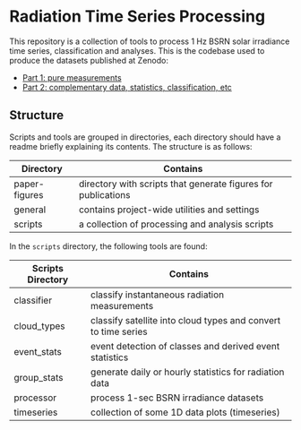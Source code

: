 # Radiation Time Series Processing

This repository is a collection of tools to process 1 Hz BSRN solar irradiance time series, classification and analyses.
This is the codebase used to produce the datasets published at Zenodo:
- [Part 1: pure measurements](https://doi.org/10.5281/zenodo.7093163)
- [Part 2: complementary data, statistics, classification, etc](https://doi.org/10.5281/zenodo.7092057)

## Structure

Scripts and tools are grouped in directories, each directory should have a readme briefly explaining its contents.
The structure is as follows:

| Directory     | Contains                                                      |
|---------------|---------------------------------------------------------------|
| paper-figures | directory with scripts that generate figures for publications |
| general       | contains project-wide utilities and settings                  |
| scripts       | a collection of processing and analysis scripts               |

In the `scripts` directory, the following tools are found:

| Scripts Directory | Contains                                                       |
|-------------------|----------------------------------------------------------------|
| classifier        | classify instantaneous radiation measurements                  |
| cloud_types       | classify satellite into cloud types and convert to time series |
| event_stats       | event detection of classes and derived event statistics        |
| group_stats       | generate daily or hourly statistics for radiation data         |
| processor         | process 1-sec BSRN irradiance datasets                         |
| timeseries        | collection of some 1D data plots (timeseries)                  |
